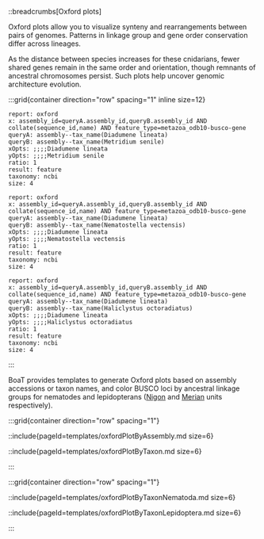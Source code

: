 ::breadcrumbs[Oxford plots]

Oxford plots allow you to visualize synteny and rearrangements between pairs of genomes. Patterns in linkage group and gene order conservation differ across lineages.

As the distance between species increases for these cnidarians, fewer shared genes remain in the same order and orientation, though remnants of ancestral chromosomes persist. Such plots help uncover genomic architecture evolution.

:::grid{container direction="row" spacing="1" inline size=12}

```report
report: oxford
x: assembly_id=queryA.assembly_id,queryB.assembly_id AND collate(sequence_id,name) AND feature_type=metazoa_odb10-busco-gene
queryA: assembly--tax_name(Diadumene lineata)
queryB: assembly--tax_name(Metridium senile)
xOpts: ;;;;Diadumene lineata
yOpts: ;;;;Metridium senile
ratio: 1
result: feature
taxonomy: ncbi
size: 4
```

```report
report: oxford
x: assembly_id=queryA.assembly_id,queryB.assembly_id AND collate(sequence_id,name) AND feature_type=metazoa_odb10-busco-gene
queryA: assembly--tax_name(Diadumene lineata)
queryB: assembly--tax_name(Nematostella vectensis)
xOpts: ;;;;Diadumene lineata
yOpts: ;;;;Nematostella vectensis
ratio: 1
result: feature
taxonomy: ncbi
size: 4
```

```report
report: oxford
x: assembly_id=queryA.assembly_id,queryB.assembly_id AND collate(sequence_id,name) AND feature_type=metazoa_odb10-busco-gene
queryA: assembly--tax_name(Diadumene lineata)
queryB: assembly--tax_name(Haliclystus octoradiatus)
xOpts: ;;;;Diadumene lineata
yOpts: ;;;;Haliclystus octoradiatus
ratio: 1
result: feature
taxonomy: ncbi
size: 4
```

:::

BoaT provides templates to generate Oxford plots based on assembly accessions or taxon names, and color BUSCO loci by ancestral linkage groups for nematodes and lepidopterans ([Nigon](https://github.com/pgonzale60/vis_ALG) and [Merian](https://www.biorxiv.org/content/10.1101/2023.05.12.540473v1) units respectively).

:::grid{container direction="row" spacing="1"}

::include{pageId=templates/oxfordPlotByAssembly.md size=6}

::include{pageId=templates/oxfordPlotByTaxon.md size=6}

:::

:::grid{container direction="row" spacing="1"}

::include{pageId=templates/oxfordPlotByTaxonNematoda.md size=6}

::include{pageId=templates/oxfordPlotByTaxonLepidoptera.md size=6}

:::
